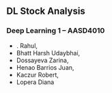 ## DL Stock Analysis
  
### Deep Learning 1 – AASD4010

- . Rahul,
- Bhatt Harsh Udaybhai,
- Dossayeva Zarina,
- Henao Barrios Juan,
- Kaczur Robert,
- Lopera Diana


